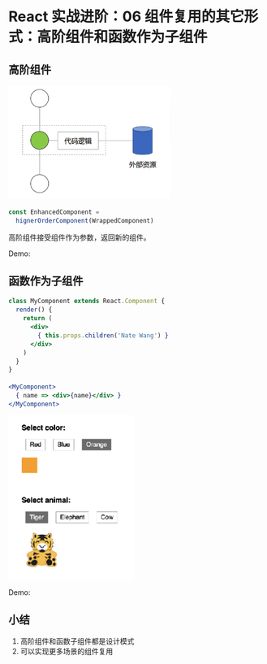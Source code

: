 # React 实战进阶：06 组件复用的其它形式：高阶组件和函数作为子组件

## 高阶组件

<img src="./res/hoc.png" width="320"/>

```jsx
const EnhancedComponent =
  hignerOrderComponent(WrappedComponent)
```

高阶组件接受组件作为参数，返回新的组件。

Demo:


## 函数作为子组件

```jsx
class MyComponent extends React.Component {
  render() {
    return (
      <div>
        { this.props.children('Nate Wang') }
      </div>
    )
  }
}

<MyComponent>
  { name => <div>{name}</div> }
</MyComponent>
```

![](./res/tiger.png)


Demo:


## 小结

1. 高阶组件和函数子组件都是设计模式
2. 可以实现更多场景的组件复用
